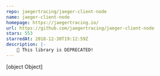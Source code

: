 ```yaml
---
repo: jaegertracing/jaeger-client-node
name: jaeger-client-node
homepage: https://jaegertracing.io/
url: https://github.com/jaegertracing/jaeger-client-node
stars: 553
starredAt: 2018-12-30T19:12:59Z
description: |-
    🛑 This library is DEPRECATED!
---
```


[object Object]
